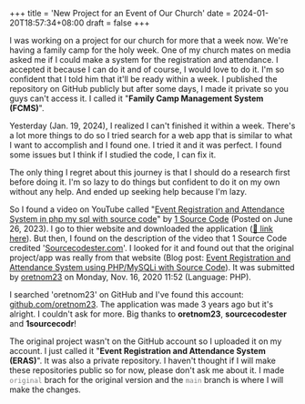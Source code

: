 +++
title = 'New Project for an Event of Our Church'
date = 2024-01-20T18:57:34+08:00
draft = false
+++

I was working on a project for our church for more that a week now. We're having a family camp for the holy week. One of my church mates on media asked me if I could make a system for the registration and attendance. I accepted it because I can do it and of course, I would love to do it. I'm so confident that I told him that it'll be ready within a week. I published the repository on GitHub publicly but after some days, I made it private so you guys can't access it. I called it "**Family Camp Management System (FCMS)**".

Yesterday (Jan. 19, 2024), I realized I can't finished it within a week. There's a lot more things to do so I tried search for a web app that is similar to what I want to accomplish and I found one. I tried it and it was perfect. I found some issues but I think if I studied the code, I can fix it.

The only thing I regret about this journey is that I should do a research first before doing it. I'm so lazy to do things but confident to do it on my own without any help. And ended up seeking help because I'm lazy.

So I found a video on YouTube called "[Event Registration and Attendance System in php my sql with source code](https://youtu.be/j8oys4-eAFU)" by [1 Source Code](https://www.youtube.com/channel/UCZgUZtKv89aoj975Cl0wsfA) (Posted on June 26, 2023). I go to thier website and downloaded the application ([:link: link here](https://1sourcecodr.blogspot.com/2023/06/event-registration-and-attendance.html)). But then, I found on the description of the video that 1 Source Code credited '[Sourcecodester.com](https://www.sourcecodester.com/)'. I looked for it and found out that the original project/app was really from that website (Blog post: [Event Registration and Attendance System using PHP/MySQLi with Source Code](https://www.sourcecodester.com/php/14599/event-registration-and-attendance-system-using-phpmysqli-source-code.html)). It was submitted by [oretnom23](https://www.sourcecodester.com/users/tips23) on Monday, Nov. 16, 2020 11:52 (Language: PHP).

I searched 'oretnom23' on GitHub and I've found this account: [github.com/oretnom23](https://github.com/oretnom23). The application was made 3 years ago but it's alright. I couldn't ask for more. Big thanks to **oretnom23**, **sourcecodester** and **1sourcecodr**!

The original project wasn't on the GitHub account so I uploaded it on my account. I just called it "**Event Registration and Attendance System (ERAS)**". It was also a private repository. I haven't thought if I will make these repositories public so for now, please don't ask me about it. I made <code style="color:gray">original</code> brach for the original version and the <code style="color:gray">main</code> branch is where I will make the changes.
